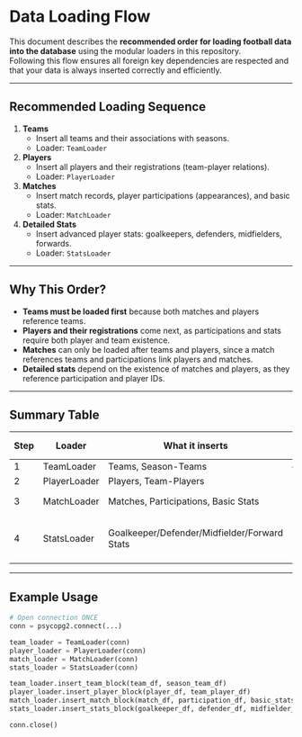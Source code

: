 # Data Loading Flow

This document describes the **recommended order for loading football data into the database** using the modular loaders in this repository.  
Following this flow ensures all foreign key dependencies are respected and that your data is always inserted correctly and efficiently.

---

## **Recommended Loading Sequence**

1. **Teams**  
   - Insert all teams and their associations with seasons.  
   - Loader: `TeamLoader`
2. **Players**  
   - Insert all players and their registrations (team-player relations).  
   - Loader: `PlayerLoader`
3. **Matches**  
   - Insert match records, player participations (appearances), and basic stats.  
   - Loader: `MatchLoader`
4. **Detailed Stats**  
   - Insert advanced player stats: goalkeepers, defenders, midfielders, forwards.  
   - Loader: `StatsLoader`

---

## **Why This Order?**

- **Teams must be loaded first** because both matches and players reference teams.
- **Players and their registrations** come next, as participations and stats require both player and team existence.
- **Matches** can only be loaded after teams and players, since a match references teams and participations link players and matches.
- **Detailed stats** depend on the existence of matches and players, as they reference participation and player IDs.

---

## **Summary Table**

| Step  | Loader       | What it inserts                                | Depends on |
|-------|--------------|------------------------------------------------|------------|
| 1     | TeamLoader   | Teams, Season-Teams                            | —          |
| 2     | PlayerLoader | Players, Team-Players                          | Teams      |
| 3     | MatchLoader  | Matches, Participations, Basic Stats           | Teams, Players |
| 4     | StatsLoader  | Goalkeeper/Defender/Midfielder/Forward Stats   | Matches, Players, Basic Stats |

---

## **Example Usage**

```python
# Open connection ONCE
conn = psycopg2.connect(...)

team_loader = TeamLoader(conn)
player_loader = PlayerLoader(conn)
match_loader = MatchLoader(conn)
stats_loader = StatsLoader(conn)

team_loader.insert_team_block(team_df, season_team_df)
player_loader.insert_player_block(player_df, team_player_df)
match_loader.insert_match_block(match_df, participation_df, basic_stats_df)
stats_loader.insert_stats_block(goalkeeper_df, defender_df, midfielder_df, forward_df)

conn.close()
